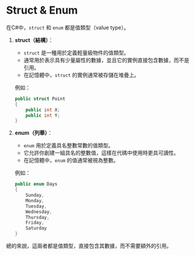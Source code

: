 # Struct & Enum

在C#中，`struct` 和 `enum` 都是值類型（value type）。

1. **struct（結構）**：
    - `struct` 是一種用於定義輕量級物件的值類型。
    - 通常用於表示具有少量屬性的數據，並且它的實例直接包含數據，而不是引用。
    - 在記憶體中，`struct` 的實例通常被存儲在堆疊上。
    
    例如：
    
    ```csharp
    public struct Point
    {
        public int X;
        public int Y;
    }
    ```
    
2. **enum（列舉）**：
    - `enum` 用於定義具名整數常數的值類型。
    - 它允許你創建一組具名的整數值，這樣在代碼中使用時更具可讀性。
    - 在記憶體中，`enum` 的值通常被視為整數。
    
    例如：
    
    ```csharp
    public enum Days
    {
        Sunday,
        Monday,
        Tuesday,
        Wednesday,
        Thursday,
        Friday,
        Saturday
    }
    
    ```
    

總的來說，這兩者都是值類型，直接包含其數據，而不需要額外的引用。

